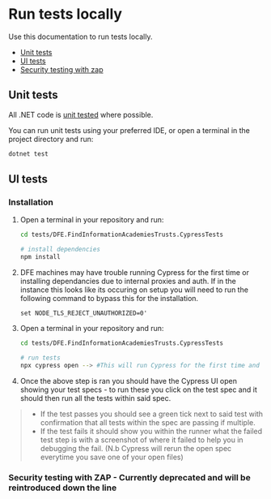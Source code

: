 # Run tests locally

Use this documentation to run tests locally.

- [Unit tests](#unit-tests)
- [UI tests](#ui-tests)
- [Security testing with zap](#security-testing-with-zap)

## Unit tests

All .NET code is [unit tested](./test-approach.md) where possible.

You can run unit tests using your preferred IDE, or open a terminal in the project directory and run:

```bash
dotnet test
```

## UI tests

### Installation
1. Open a terminal in your repository and run:

    ```bash
    cd tests/DFE.FindInformationAcademiesTrusts.CypressTests

    # install dependencies
    npm install
    ```

2. DFE machines may have trouble running Cypress for the first time or installing dependancies due to internal proxies and auth. If in the instance this looks like its occuring on setup you will need to run the following command to bypass this for the installation.

    ```
    set NODE_TLS_REJECT_UNAUTHORIZED=0'
    ```

3. Open a terminal in your repository and run:

    ```bash
    cd tests/DFE.FindInformationAcademiesTrusts.CypressTests

    # run tests 
    npx cypress open --> #This will run Cypress for the first time and notify you of such, it should then setup Cypress locally for you. 
    ```

4. Once the above step is ran you should have the Cypress UI open showing your test specs - to run these you click on the test spec and it should then run all the tests within said spec.

>- If the test passes you should see a green tick next to said test with confirmation that all tests within the spec are passing if multiple.
>- If the test fails it should show you within the runner what the failed test step is with a screenshot of where it failed to help you in debugging the fail. (N.b Cypress will rerun the open spec everytime you save one of your open files)



### Security testing with ZAP - Currently deprecated and will be reintroduced down the line
